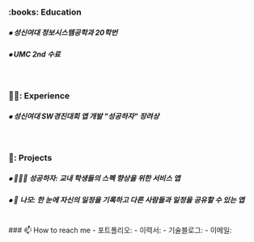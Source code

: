 <!-- 교육사항 시작 -->
<div>
  <h3><b> :books: Education </b></h3>
  <h5> ⦁ 성신여대 정보시스템공학과 20학번 </h5>
  <h5> ⦁ UMC 2nd 수료 </h5>
</div>
</br>  
<!-- 교육사항 끝 -->
<!-- 교육사항 시작 -->
<div>
  <h3><b> 🙋‍♀️: Experience </b></h3>
  <h5> ⦁ 성신여대 SW경진대회 앱 개발 "성공하자" 장려상 </h5>
</div>
</br>  
<!-- 교육사항 끝 -->
<!-- 교육사항 시작 -->
<div>
  <h3><b> 🌱: Projects </b></h3>
  <h5> ⦁ 🧑‍🤝‍🧑 성공하자: 교내 학생들의 스펙 향상을 위한 서비스 앱 </h5>
  <h5> ⦁ 📆 나모: 한 눈에 자신의 일정을 기록하고 다른 사람들과 일정을 공유할 수 있는 앱 </h5>
</div>
</br>  
<!-- 교육사항 끝 -->
<!-- 연락처 시작 -->
### 📫 How to reach me
- 포트폴리오:
- 이력서: 
- 기술블로그: 
- 이메일: 
<!-- 연락처 끝 -->



